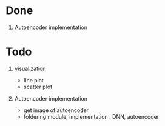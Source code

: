 # Done

1. Autoencoder implementation

# Todo

1. visualization
    - line plot
    - scatter plot

2. Autoencoder implementation
    - get image of autoencoder
    - foldering module, implementation : DNN, autoencoder
